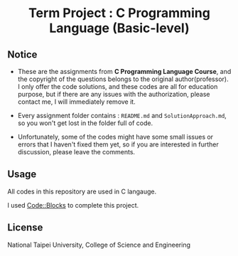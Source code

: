 <h1 align="center">
  Term Project : C Programming Language (Basic-level)
</h1>

## Notice
- These are the assignments from **C Programming Language Course**, and the copyright of the questions 
belongs to the original author(professor). I only offer the code solutions, and these codes are 
all for education purpose, but if there are any issues with the authorization, please contact me, 
I will immediately remove it.

- Every assignment folder contains : `README.md` and `SolutionApproach.md`, so you won't
get lost in the folder full of code.

- Unfortunately, some of the codes might have some small issues or errors that I haven't fixed them yet, 
so if you are interested in further discussion, please leave the comments.




## Usage

All codes in this repository are used in C langauge.

I used [Code::Blocks](https://www.codeblocks.org/) to complete this project.



## License

National Taipei University, College of Science and Engineering
